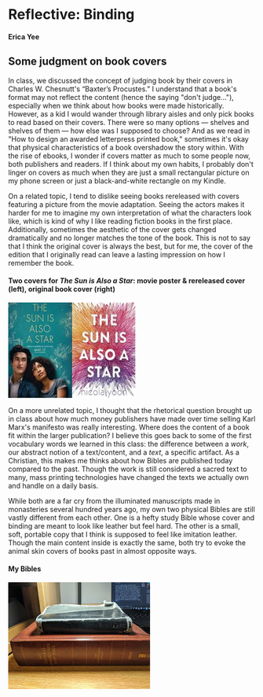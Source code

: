 # Reflective: Binding

#### Erica Yee

## Some judgment on book covers

In class, we discussed the concept of judging book by their covers in Charles W. Chesnutt's “Baxter’s Procustes.” I understand that a book's format may not reflect the content (hence the saying "don't judge..."), especially when we think about how books were made historically. However, as a kid I would wander through library aisles and only pick books to read based on their covers. There were so many options — shelves and shelves of them — how else was I supposed to choose? And as we read in "How to design an awarded letterpress printed book," sometimes it's okay that physical characteristics of a book overshadow the story within. With the rise of ebooks, I wonder if covers matter as much to some people now, both publishers and readers. If I think about my own habits, I probably don't linger on covers as much when they are just a small rectangular picture on my phone screen or just a black-and-white rectangle on my Kindle.

On a related topic, I tend to dislike seeing books rereleased with covers featuring a picture from the movie adaptation. Seeing the actors makes it harder for me to imagine my own interpretation of what the characters look like, which is kind of why I like reading fiction books in the first place. Additionally, sometimes the aesthetic of the cover gets changed dramatically and no longer matches the tone of the book. This is not to say that I think the original cover is always the best, but for me, the cover of the edition that I originally read can leave a lasting impression on how I remember the book.

#### Two covers for _The Sun is Also a Star_: movie poster & rereleased cover (left), original book cover (right)
![the sun is also a star covers](/images/tsiaas.jpg)

On a more unrelated topic, I thought that the rhetorical question brought up in class about how much money publishers have made over time selling Karl Marx's manifesto was really interesting. Where does the content of a book fit within the larger publication? I believe this goes back to some of the first vocabulary words we learned in this class: the difference between a _work_, our abstract notion of a text/content, and a _text_, a specific artifact. As a Christian, this makes me thinks about how Bibles are published today compared to the past. Though the work is still considered a sacred text to many, mass printing technologies have changed the texts we actually own and handle on a daily basis.

While both are a far cry from the illuminated manuscripts made in monasteries several hundred years ago, my own two physical Bibles are still vastly different from each other. One is a hefty study Bible whose cover and binding are meant to look like leather but feel hard. The other is a small, soft, portable copy that I think is supposed to feel like imitation leather. Though the main content inside is exactly the same, both try to evoke the animal skin covers of books past in almost opposite ways.

#### My Bibles
![two different Bibles](/images/bibles.jpg)
